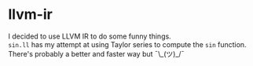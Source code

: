 # llvm-ir
I decided to use LLVM IR to do some funny things.<br>
`sin.ll` has my attempt at using Taylor series to compute the `sin` function. There's probably a better and faster way but ¯\\\_(ツ)_/¯

